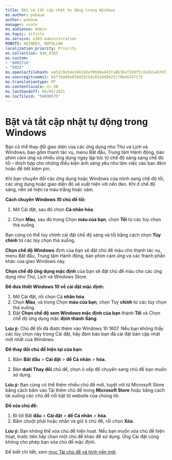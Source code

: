```yaml
---
title: Bật và tắt cập nhật tự động trong Windows
ms.author: pebaum
author: pebaum
manager: scotv
ms.audience: Admin
ms.topic: article
ms.service: o365-administration
ROBOTS: NOINDEX, NOFOLLOW
localization_priority: Priority
ms.collection: Adm_O365
ms.custom:
- "9005716"
- "9932"
ms.openlocfilehash: ea51c9e54e18418daf0696ed43fa0636af2b8f5cda5b1a876f2b6cc13eaad6fb
ms.sourcegitcommit: b5f7da89a650d2915dc652449623c78be6247175
ms.translationtype: MT
ms.contentlocale: vi-VN
ms.lasthandoff: 08/05/2021
ms.locfileid: "54038575"
---
```

# <a name="turn-on-and-off-automatic-updates-in-windows"></a>Bật và tắt cập nhật tự động trong Windows

Bạn có thể thay đổi giao diện của các ứng dụng như Thư và Lịch và Windows, bao gồm thanh tác vụ, menu Bắt đầu, Trung tâm Hành động, bàn phím cảm ứng và nhiều ứng dụng ngay lập tức từ chế độ sáng sang chế độ tối – thích hợp cho những điều kiện ánh sáng yếu như làm việc vào ban đêm hoặc để tiết kiệm pin.  

Khi bạn chuyển đổi các ứng dụng hoặc Windows của mình sang chế độ tối, các ứng dụng hoặc giao diện đó sẽ xuất hiện với nền đen. Khi ở chế độ sáng, nền sẽ hiện ra màu trắng hoặc xám.
 
**Cách chuyển Windows 10 chủ đề tối:**

1. Mở Cài đặt, sau đó chọn **Cá nhân hóa**.
  
1. Chọn **Màu**, sau đó trong Chọn **màu của bạn**, chọn **Tối** từ các tùy chọn thả xuống.

Bạn cũng có thể tùy chỉnh cài đặt chế độ sáng và tối bằng cách chọn **Tùy chỉnh** từ các tùy chọn thả xuống.

**Chọn chế độ Windows** định của bạn sẽ đặt chủ đề màu cho thanh tác vụ, menu Bắt đầu, Trung tâm Hành động, bàn phím cảm ứng và các thành phần khác của giao Windows này.  

**Chọn chế độ ứng dụng mặc định** của bạn sẽ đặt chủ đề màu cho các ứng dụng như Thư, Lịch và Windows Store.
 
**Để đưa thiết Windows 10 về cài đặt mặc định:**

1. Mở Cài đặt, rồi chọn Cá **nhân hóa**.  
1. Chọn **Màu**, và trong Chọn **màu của bạn**, chọn Tùy **chỉnh** từ các tùy chọn thả xuống.  
1. Đặt **Chọn chế độ xem Windows mặc định của bạn** thành **Tối** và Chọn chế độ ứng dụng mặc **định thành** **Sáng**.

**Lưu ý:** Chủ đề tối đã được thêm vào Windows 10 1607. Nếu bạn không thấy các tùy chọn này trong Cài đặt, hãy đảm bảo bạn đã cài đặt bản cập nhật mới nhất của Windows.

**Để thay đổi chủ đề hiện tại của bạn:**

1. Bấm **Bắt đầu**  >  **Cài đặt**  >  **đề Cá nhân**  >  **hóa.**  

1. Bên **dưới Thay đổi** chủ đề, chọn ô xếp để chuyển sang chủ đề bạn muốn sử dụng. 

**Lưu ý:** Bạn cũng có thể thêm nhiều chủ đề mới, tuyệt vời từ Microsoft Store bằng cách bấm vào Tải thêm chủ đề trong **Microsoft Store** hoặc bằng cách tải xuống các chủ đề nổi bật từ website của chúng tôi.

**Để xóa chủ đề:**

1. Đi tới Bắt **đầu**  >  **Cài đặt**  >  **đề Cá nhân**  >  **hóa**. 
1. Bấm chuột phải hoặc nhấn và giữ ô chủ đề, rồi chọn **Xóa**. 

**Lưu ý:** Bạn không thể xóa chủ đề hiện hoạt. Nếu bạn muốn xóa chủ đề hiện hoạt, trước tiên hãy chọn một chủ đề khác để sử dụng. Ứng Cài đặt cũng không cho phép bạn xóa chủ đề mặc định.

Để biết chi tiết, xem [mục Tải chủ đề và hình nền mới](https://support.microsoft.com/windows/get-new-themes-and-desktop-backgrounds-09e3e0a6-02e3-5ecd-22a1-5d048e3cb0d3).

